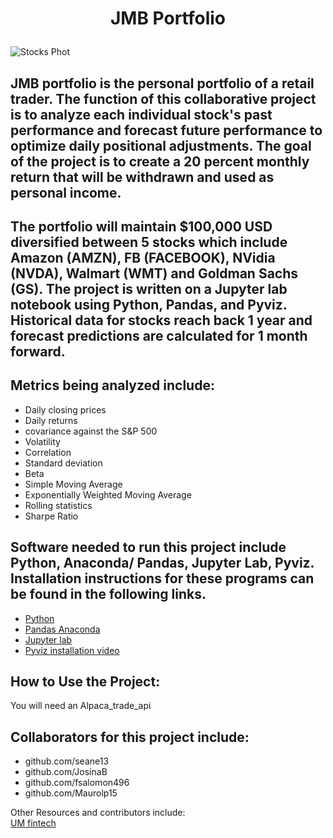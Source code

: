 # <p align="center"> **JMB Portfolio**
  
  
![Stocks Phot](https://th.bing.com/th/id/R.ca30b038bdb3da11d2602d6a117fa151?rik=yfDcBEXZGafG1A&riu=http%3a%2f%2findustrywired.b-cdn.net%2fwp-content%2fuploads%2f2021%2f03%2fPicture2-1.jpg&ehk=96lskTCqintebQxgyHiCXyvEU0945v18X3AfQxGYim4%3d&risl=&pid=ImgRaw&r=0) 


## JMB portfolio is the personal portfolio of a retail trader. The function of this collaborative project is to analyze each individual stock's past performance and forecast future performance to optimize daily positional adjustments. The goal of the project is to create a 20 percent monthly return that will be withdrawn and used as personal income.
  
## The portfolio will maintain $100,000 USD diversified between 5 stocks which include Amazon (AMZN), FB (FACEBOOK), NVidia (NVDA), Walmart (WMT) and Goldman Sachs (GS). The project is written on a Jupyter lab notebook using Python, Pandas, and Pyviz. Historical data for stocks reach back 1 year and forecast predictions are calculated for 1 month forward. 


## Metrics being analyzed include:
* Daily closing prices
* Daily returns
* covariance against the S&P 500
* Volatility 
* Correlation 
* Standard deviation
* Beta
* Simple Moving Average
* Exponentially Weighted Moving Average
* Rolling statistics
* Sharpe Ratio

  
## Software needed to run this project include Python, Anaconda/ Pandas, Jupyter Lab, Pyviz. Installation instructions for these programs can be found in the following links.   
* [Python](https://www.python.org/downloads/)
* [Pandas Anaconda](https://anaconda.org/anaconda/pandas)
* [Jupyter lab](https://jupyter.org/install)
* [Pyviz installation video](https://youtu.be/ousjjkD4JbA)   


## How to Use the Project:
You will need an Alpaca_trade_api

  
## Collaborators for this project include:   
* github.com/seane13  
* github.com/JosinaB
* github.com/fsalomon496
* github.com/Maurolp15

  
Other Resources and contributors include:  
[UM fintech](https://bootcamp.miami.edu/fintech/)
